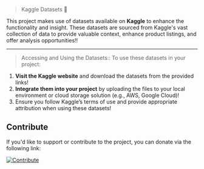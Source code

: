 > Kaggle Datasets 💫

This project makes use of datasets available on **Kaggle** to enhance the functionality and insight. These datasets are sourced from Kaggle's vast collection of data to provide valuable context, enhance product listings, and offer analysis opportunities!!

---

> Accessing and Using the Datasets::
To use these datasets in your project:
1. **Visit the Kaggle website** and download the datasets from the provided links!
2. **Integrate them into your project** by uploading the files to your local environment or cloud storage solution (e.g., AWS, Google Cloud)!
3. Ensure you follow Kaggle’s terms of use and provide appropriate attribution when using these datasets!

## Contribute

If you'd like to support or contribute to the project, you can donate via the following link:

[![Contribute](https://img.shields.io/badge/Contribute-Donate-green)](https://razorpay.me/@mohitbhadra)

